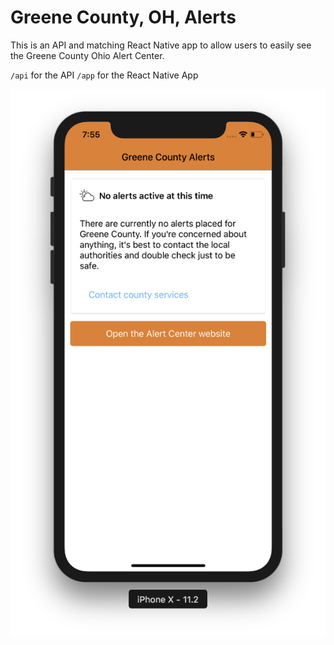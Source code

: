 # Greene County, OH, Alerts

This is an API and matching React Native app to allow users to easily see the Greene County Ohio Alert Center.

`/api` for the API
`/app` for the React Native App

![Screenshot of mobile app without any alerts active](/screenshot_no_alerts.png)